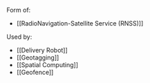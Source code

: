 Form of:
- [[RadioNavigation-Satellite Service (RNSS)]]

Used by:
- [[Delivery Robot]]
- [[Geotagging]]
- [[Spatial Computing]]
- [[Geofence]]